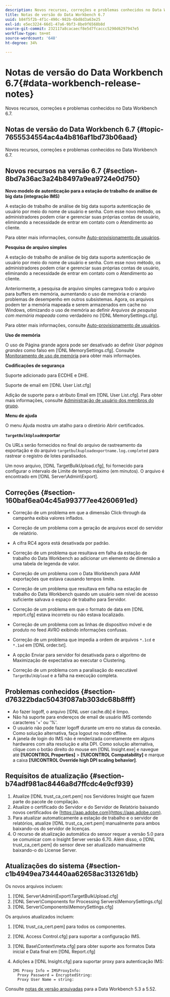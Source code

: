 ```yaml
---
description: Novos recursos, correções e problemas conhecidos no Data Workbench 6.7.
title: Notas de versão do Data Workbench 6.7
uuid: b84f5f2b-4f1c-490c-982b-6bd8d3a63e25
exl-id: e5ec3224-66d1-47a6-9bf3-8be9f6568b8d
source-git-commit: 232117a8cacaecf8e5d7fcaccc5290d6297947e5
workflow-type: tm+mt
source-wordcount: '648'
ht-degree: 34%

---
```


# Notas de versão do Data Workbench 6.7{#data-workbench-release-notes}

Novos recursos, correções e problemas conhecidos no Data Workbench 6.7.

## Notas de versão do Data Workbench 6.7 {#topic-7655534554ac4a4b816af1bd73b06aad}

Novos recursos, correções e problemas conhecidos no Data Workbench 6.7.

## Novos recursos na versão 6.7 {#section-8bd7a36ac3a24b8497a9ea9724e0d750}

**Novo modelo de autenticação para a estação de trabalho de análise de big data (integração IMS)**

A estação de trabalho de análise de big data suporta autenticação de usuário por meio do nome de usuário e senha. Com esse novo método, os administradores podem criar e gerenciar suas próprias contas de usuário, eliminando a necessidade de entrar em contato com o Atendimento ao cliente.

Para obter mais informações, consulte [Auto-provisionamento de usuários](https://experienceleague.adobe.com/docs/data-workbench/using/client/c-self-provisioning-users.html).

**Pesquisa de arquivo simples**

A estação de trabalho de análise de big data suporta autenticação de usuário por meio do nome de usuário e senha. Com esse novo método, os administradores podem criar e gerenciar suas próprias contas de usuário, eliminando a necessidade de entrar em contato com o Atendimento ao cliente.

Anteriormente, a pesquisa de arquivo simples carregava todo o arquivo para buffers em memória, aumentando o uso de memória e criando problemas de desempenho em outros subsistemas. Agora, os arquivos podem ter a memória mapeada e serem armazenados em cache no Windows, otimizando o uso de memória ao definir *Arquivos de pesquisa com memória mapeada* como verdadeiro no [!DNL MemorySettings.cfg].

Para obter mais informações, consulte [Auto-provisionamento de usuários](https://experienceleague.adobe.com/docs/data-workbench/using/client/c-self-provisioning-users.html).

**Uso de memória**

O uso de Página grande agora pode ser desativado ao definir *Usar páginas grandes* como falso em [!DNL MemorySettings.cfg]. Consulte [Monitoramento de uso de memória](https://experienceleague.adobe.com/docs/data-workbench/using/server-admin-install/admin-dwb-server/t-mntr-mry-usg.html) para obter mais informações.

**Codificações de segurança**

Suporte adicionado para ECDHE e DHE.

Suporte de email em [!DNL User List.cfg]

Adição de suporte para o atributo Email em [!DNL User List.cfg]. Para obter mais informações, consulte [Administração de usuário dos membros do grupo](https://docs.adobe.com/help/en/data-workbench/using/server-admin-install/admin-dwb-server/access-control/dwb-self-admin-member-access.html).

**Menu de ajuda**

O menu Ajuda mostra um atalho para o diretório Abrir certificados.

**`TargetBulkUpload`exportar**

Os URLs serão fornecidos no final do arquivo de rastreamento da exportação e do arquivo `targetbulkuploadexportname.log.completed` para rastrear o registro de lotes paralisados.

Um novo arquivo, [!DNL TargetBulkUpload.cfg], foi fornecido para configurar o intervalo de Limite de tempo máximo (em minutos). O arquivo é encontrado em [!DNL Server\Admin\Export\].

## Correções {#section-160baf6ea04c45a993777ee4260691ed}

* Correção de um problema em que a dimensão Click-through da campanha exibia valores inflados.
* Correção de um problema com a geração de arquivos excel do servidor de relatório.
* A cifra RC4 agora está desativada por padrão.
* Correção de um problema que resultava em falha da estação de trabalho do Data Workbench ao adicionar um elemento de dimensão a uma tabela de legenda de valor.
* Correção de um problema com o Data Workbench para AAM exportações que estava causando tempos limite.
* Correção de um problema que resultava em falha na estação de trabalho do Data Workbench quando um usuário sem nível de acesso suficiente salvava o espaço de trabalho para Servidor.
* Correção de um problema em que o formato de data em [!DNL report.cfg] estava incorreto ou não estava localizado.
* Correção de um problema com as linhas de dispositivo móvel e de produto no feed AVRO exibindo informações confusas.
* Correção de um problema que impedia a ordem de arquivos `*.1cd` e `*.1ad` em [!DNL order.txt].

* A opção Enviar para servidor foi desativada para o algoritmo de Maximização de expectativa ao executar o Clustering.
* Correção de um problema com a paralisação do executável `TargetBulkUpload` e a falha na execução completa.

## Problemas conhecidos {#section-d76322bdac5043f087ab303dc68b8fff}

* Ao fazer logoff, o arquivo [!DNL user cache.db] é limpo.
* Não há suporte para endereços de email de usuário IMS contendo caracteres &#39;+&#39; ou &#39;%&#39;.
* O usuário não pode fazer logoff durante um erro no status da conexão. Como solução alternativa, faça logout no modo offline.
* A janela de login do IMS não é renderizada corretamente em alguns hardwares com alta resolução e alta DPI. Como solução alternativa, clique com o botão direito do mouse em [!DNL Insight.exe] e navegue até **[!UICONTROL Properties]** > **[!UICONTROL Compatability]** e marque a caixa **[!UICONTROL Override high DPI scaling behavior]**.

## Requisitos de atualização {#section-b74adf981ac8446a8d7ffcdc4e9cf939}

1. Atualize [!DNL trust_ca_cert.pem] nos Servidores Insight que fazem parte do pacote de compilação.
1. Atualize o certificado do Servidor e do Servidor de Relatório baixando novos certificados de [https://aap.adobe.com](https://aap.adobe.com).
1. Para atualizar automaticamente a estação de trabalho e o servidor de relatórios, atualize [!DNL trust_ca_cert.pem] manualmente para ambos baixando-os do servidor de licenças.
1. O recurso de atualização automática do sensor requer a versão 5.0 para se comunicar com o Insight Server versão 6.70. Além disso, o [!DNL trust_ca_cert.pem] do sensor deve ser atualizado manualmente baixando-o do License Server.

## Atualizações do sistema {#section-c1b4949ea734440aa62658ac313261db}

Os novos arquivos incluem:

1. [!DNL Server\Admin\Export\TargetBulkUpload.cfg]
1. [!DNL Server\Components for Processing Servers\MemorySettings.cfg]
1. [!DNL Server\Components\MemorySettings.cfg]

Os arquivos atualizados incluem:

1. [!DNL trust_ca_cert.pem] para todos os componentes.
1. [!DNL Access Control.cfg] para suportar a configuração IMS.
1. [!DNL Base\Context\meta.cfg] para obter suporte aos formatos Data inicial e Data final em  [!DNL Report.cfg]

1. Adições a [!DNL Insight.cfg] para suportar proxy para autenticação IMS:

   ```
   IMS Proxy Info = IMSProxyInfo: 
     Proxy Password = EncryptedString:
     Proxy User Name = string:
   ```

Consulte [notas de versão arquivadas](https://experienceleague.adobe.com/docs/data-workbench/using/release-notes/release-notes.html) para a Data Workbench 5.3 a 5.52.
